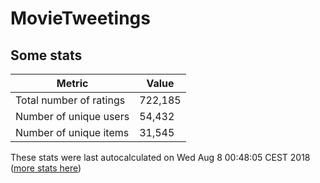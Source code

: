 # MovieTweetings
## Some stats

Metric | Value
--- | ---
Total number of ratings                 | 722,185
Number of unique users                  | 54,432
Number of unique items                  | 31,545
These stats were last autocalculated on Wed Aug 8 00:48:05 CEST 2018  ([more stats here](./stats.md))

